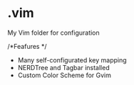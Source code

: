 .vim
====

My Vim folder for configuration

/*Feafures */
- Many self-configurated key mapping
- NERDTree and Tagbar installed
- Custom Color Scheme for Gvim
